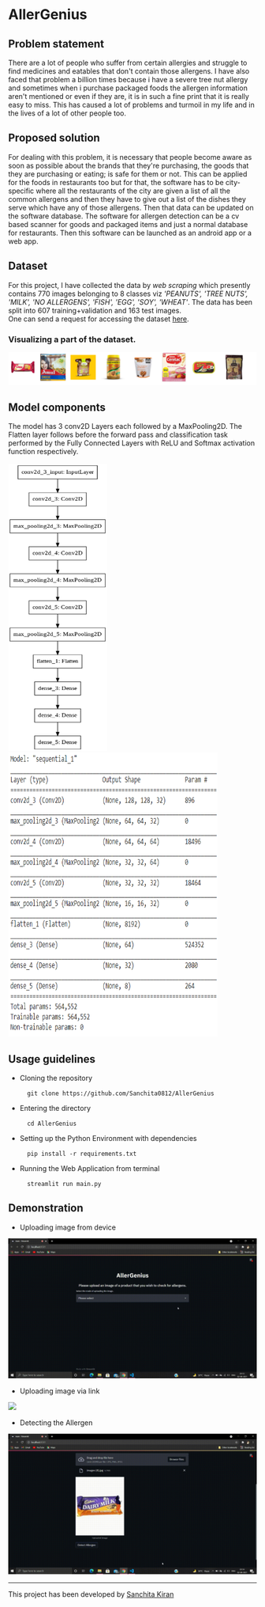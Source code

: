 # AllerGenius
## Problem statement 
There are a lot of people who suffer from certain allergies and struggle to find medicines and eatables that don't contain those allergens. I have also faced that problem a billion times because i have a severe tree nut allergy and sometimes when i purchase packaged foods the allergen information aren't mentioned or even if they are, it is in such a fine print that it is really easy to miss. This has caused a lot of problems and turmoil in my life and in the lives of a lot of other people too.

## Proposed solution 
For dealing with this problem, it is necessary that people become aware as soon as possible about the brands that they're purchasing, the goods that they are purchasing or eating; is safe for them or not. This can be applied for the foods in restaurants too but for that, the software has to be city-specific where all the restaurants of the city are given a list of all the common allergens and then they have to give out a list of the dishes they serve which have any of those allergens. Then that data can be updated on the software database. The software for allergen detection can be a cv based scanner for goods and packaged items and just a normal database for restaurants. Then this software can be launched as an android app or a web app. 

## Dataset
For this project, I have collected the data by *web scraping* which presently contains 770 images belonging to 8 classes viz *'PEANUTS', 'TREE NUTS', 'MILK', 'NO ALLERGENS', 'FISH', 'EGG', 'SOY', 'WHEAT'*. The data has been split into 607 training+validation and 163 test images. <br>
One can  send a request for accessing the dataset <a href= "https://drive.google.com/drive/folders/1tDJpAPi3p5VSeuhVHSeMoAENMuUEsJ1Y?usp=sharing">here</a>.

### Visualizing a part of the dataset.
<img src= "assets/visualize.PNG">

## Model components
The model has 3 conv2D Layers each followed by a MaxPooling2D. The Flatten layer follows before the forward pass and classification task performed by the Fully Connected Layers with ReLU and Softmax activation function respectively. <br> <br>
<img src= "assets/model.png" height= 580 width= 200> <img src= "assets/sequential.PNG" width= 425 height=575>

## Usage guidelines
- Cloning the repository

        git clone https://github.com/Sanchita0812/AllerGenius

- Entering the directory

        cd AllerGenius
        
- Setting up the Python Environment with dependencies

        pip install -r requirements.txt
        
- Running the Web Application from terminal 

        streamlit run main.py 
        
## Demonstration 
- Uploading image from device 

![](assets/Device.gif)

- Uploading image via link

![](assets/Link.gif)

- Detecting the Allergen

![](assets/Detect.gif)

<hr>
This project has been developed by <a href= "https://github.com/Sanchita0812">Sanchita Kiran</a>
